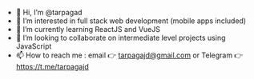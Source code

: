 - 👋 Hi, I’m @tarpagad
- 👀 I’m interested in full stack web development (mobile apps included)
- 🌱 I’m currently learning ReactJS and VueJS
- 💞️ I’m looking to collaborate on intermediate level projects using JavaScript
- 📫 How to reach me : email 👉 tarpagajd@gmail.com or Telegram 👉 https://t.me/tarpagajd
